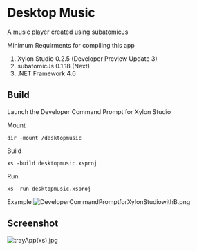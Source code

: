 # Desktop Music
A music player created using subatomicJs

Minimum Requirments for compiling this app

1. Xylon Studio 0.2.5 (Developer Preview Update 3)
2. subatomicJs 0.1.18 (Next)
3. .NET Framework 4.6

## Build
Launch the Developer Command Prompt for Xylon Studio

Mount 
```
dir -mount /desktopmusic
```


Build
```
xs -build desktopmusic.xsproj
```


Run
```
xs -run desktopmusic.xsproj
```
Example
![DeveloperCommandPromptforXylonStudiowithB.png](http://s16.postimg.org/4agqbwhhh/Developer_Command_Prompt_for_Xylon_Studio_with_B.png)


## Screenshot
![trayApp(xs).jpg](https://s30.postimg.org/lp9os026p/tray_App_xs.jpg)
